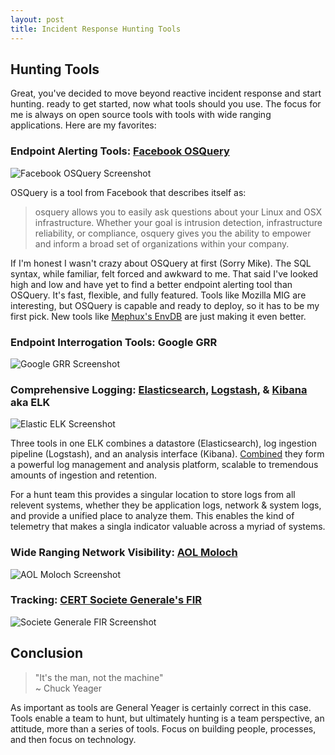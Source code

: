 ```yaml
---
layout: post
title: Incident Response Hunting Tools
---
```


## Hunting Tools

Great, you've decided to move beyond reactive incident response and start hunting. ready to get started, now what tools should you use. The focus for me is always on open source tools with tools with wide ranging applications. Here are my favorites:

### Endpoint Alerting Tools: [Facebook OSQuery](https://osquery.io/)

![Facebook OSQuery Screenshot](http://ycom.cat/wp-content/uploads/2014/10/portada_osquery.jpg)

OSQuery is a tool from Facebook that describes itself as:

> osquery allows you to easily ask questions about your Linux and OSX infrastructure. Whether your goal is intrusion detection, infrastructure reliability, or compliance, osquery gives you the ability to empower and inform a broad set of organizations within your company.

If I'm honest I wasn't crazy about OSQuery at first (Sorry Mike). The SQL syntax, while familiar, felt forced and awkward to me. That said I've looked high and low and have yet to find a better endpoint alerting tool than OSQuery. It's fast, flexible, and fully featured. Tools like Mozilla MIG are interesting, but OSQuery is capable and ready to deploy, so it has to be my first pick. New tools like [Mephux's EnvDB](https://github.com/mephux/envdb) are just making it even better.

### Endpoint Interrogation Tools: Google GRR

![Google GRR Screenshot](http://wiki.grr.googlecode.com/git/Screenshot%20from%202013-11-18%2018:36:46.png)

### Comprehensive Logging: [Elasticsearch](https://www.elastic.co/products/elasticsearch), [Logstash](http://logstash.net/), & [Kibana](https://www.elastic.co/products/kibana) aka ELK

![Elastic ELK Screenshot](https://www.elastic.co/assets/blt45376e159402a169/Screen-Shot-2014-12-15-at-12.28.30-PM.png)

Three tools in one ELK combines a datastore (Elasticsearch), log ingestion pipeline (Logstash), and an analysis interface (Kibana). [Combined](https://www.youtube.com/watch?v=1uS5b8aQ6z8) they form a powerful log management and analysis platform, scalable to tremendous amounts of ingestion and retention.

For a hunt team this provides a singular location to store logs from all relevent systems, whether they be application logs, network & system logs, and provide a unified place to analyze them. This enables the kind of telemetry that makes a singla indicator valuable across a myriad of systems.

### Wide Ranging Network Visibility: [AOL Moloch](https://github.com/aol/moloch)

![AOL Moloch Screenshot](https://camo.githubusercontent.com/b129332e6f94c606e4b04d79d6d43f937b38e276/68747470733a2f2f7261772e6769746875622e636f6d2f77696b692f616f6c2f6d6f6c6f63682f73657373696f6e732e706e67)

### Tracking: [CERT Societe Generale's FIR](https://github.com/certsocietegenerale/FIR/)

![Societe Generale FIR Screenshot](https://raw.githubusercontent.com/wiki/certsocietegenerale/FIR/screenshots/incident_details.png)

## Conclusion

> <i class="fa fa-comments-o fa-2x pull-left"></i> "It's the man, not the machine" <br>~ Chuck Yeager

As important as tools are General Yeager is certainly correct in this case. Tools enable a team to hunt, but ultimately hunting is a team perspective, an attitude, more than a series of tools. Focus on building people, processes, and then focus on technology.
